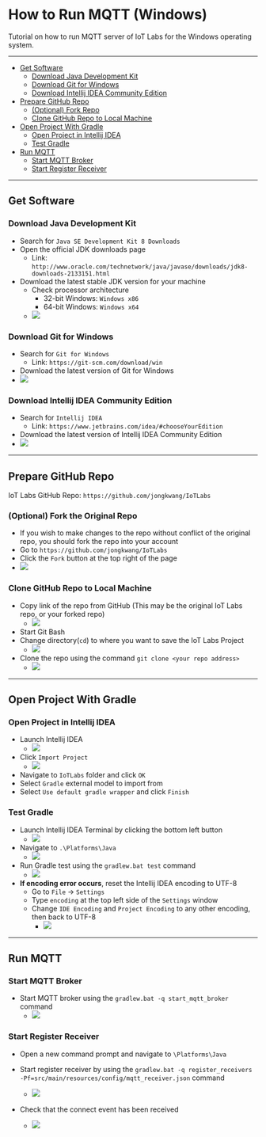 # How to Run MQTT (Windows)
Tutorial on how to run MQTT server of IoT Labs for the Windows operating system.

----

- [Get Software](#get-software)
    - [Download Java Development Kit](#download-jdk)
    - [Download Git for Windows](#download-git)
    - [Download Intellij IDEA Community Edition](#download-intellij)
- [Prepare GitHub Repo](#prepare-github-repo)
    - [(Optional) Fork Repo](#fork)
    - [Clone GitHub Repo to Local Machine](#clone)
- [Open Project With Gradle](#open-project)
    - [Open Project in Intellij IDEA](#open-in-intellij)
    - [Test Gradle](#test-gradle)
- [Run MQTT](#run-mqtt)
    - [Start MQTT Broker](#start-mqtt-broker)
    - [Start Register Receiver](#start-register-receiver)

----

## <a name="get-software">Get Software

### <a name="download-jdk">Download Java Development Kit
- Search for `Java SE Development Kit 8 Downloads`
- Open the official JDK downloads page
    - Link: `http://www.oracle.com/technetwork/java/javase/downloads/jdk8-downloads-2133151.html`
- Download the latest stable JDK version for your machine
    - Check processor architecture
        - 32-bit Windows: `Windows x86`
        - 64-bit Windows: `Windows x64`
    - <img src="https://raw.githubusercontent.com/mjkim610/IoTLabs/master/assets/img/mqtt_tutorial_mjkim610/jdk.png">

### <a name="download-git">Download Git for Windows
- Search for `Git for Windows`
    - Link: `https://git-scm.com/download/win`
- Download the latest version of Git for Windows
- <img src="https://raw.githubusercontent.com/mjkim610/IoTLabs/master/assets/img/mqtt_tutorial_mjkim610/git.png">

### <a name="download-intellij">Download Intellij IDEA Community Edition
- Search for `Intellij IDEA`
    - Link: `https://www.jetbrains.com/idea/#chooseYourEdition`
- Download the latest version of Intellij IDEA Community Edition
- <img src="https://raw.githubusercontent.com/mjkim610/IoTLabs/master/assets/img/mqtt_tutorial_mjkim610/intellij.png">

----

## <a name="prepare-github-repo">Prepare GitHub Repo
IoT Labs GitHub Repo: `https://github.com/jongkwang/IoTLabs`

### <a name="fork">(Optional) Fork the Original Repo
- If you wish to make changes to the repo without conflict of the original repo, you should fork the repo into your account
- Go to `https://github.com/jongkwang/IoTLabs`
- Click the `Fork` button at the top right of the page
- <img src="https://raw.githubusercontent.com/mjkim610/IoTLabs/master/assets/img/mqtt_tutorial_mjkim610/fork.png">

### <a name="clone">Clone GitHub Repo to Local Machine
- Copy link of the repo from GitHub (This may be the original IoT Labs repo, or your forked repo)
    - <img src="https://raw.githubusercontent.com/mjkim610/IoTLabs/master/assets/img/mqtt_tutorial_mjkim610/github_get_link.png">
- Start Git Bash
- Change directory(`cd`) to where you want to save the IoT Labs Project
    - <img src="https://raw.githubusercontent.com/mjkim610/IoTLabs/master/assets/img/mqtt_tutorial_mjkim610/git_bash_cd.png">
- Clone the repo using the command `git clone <your repo address>`
    - <img src="https://raw.githubusercontent.com/mjkim610/IoTLabs/master/assets/img/mqtt_tutorial_mjkim610/git_bash_clone.png">

----

## <a name="open-project">Open Project With Gradle

### <a name="open-in-intellij">Open Project in Intellij IDEA
- Launch Intellij IDEA
    - <img src="https://raw.githubusercontent.com/mjkim610/IoTLabs/master/assets/img/mqtt_tutorial_mjkim610/intellij-splash.png">
- Click `Import Project`
    - <img src="https://raw.githubusercontent.com/mjkim610/IoTLabs/master/assets/img/mqtt_tutorial_mjkim610/intellij-import.png">
- Navigate to `IoTLabs` folder and click `OK`
- Select `Gradle` external model to import from
- Select `Use default gradle wrapper` and click `Finish`

### <a name="test-gradle">Test Gradle
- Launch Intellij IDEA Terminal by clicking the bottom left button
    - <img src="https://raw.githubusercontent.com/mjkim610/IoTLabs/master/assets/img/mqtt_tutorial_mjkim610/intellij-terminal.png">
- Navigate to `.\Platforms\Java`
    - <img src="https://raw.githubusercontent.com/mjkim610/IoTLabs/master/assets/img/mqtt_tutorial_mjkim610/intellij-navigate.png">
- Run Gradle test using the `gradlew.bat test` command
    - <img src="https://raw.githubusercontent.com/mjkim610/IoTLabs/master/assets/img/mqtt_tutorial_mjkim610/intellij-test.png">
- **If encoding error occurs**, reset the Intellij IDEA encoding to UTF-8
    - Go to `File` -> `Settings`
    - Type `encoding` at the top left side of the `Settings` window
    - Change `IDE Encoding` and `Project Encoding` to any other encoding, then back to UTF-8
        - <img src="https://raw.githubusercontent.com/mjkim610/IoTLabs/master/assets/img/mqtt_tutorial_mjkim610/intellij-encoding.png">

----

## <a name="run-mqtt">Run MQTT

### <a name="start-mqtt-broker">Start MQTT Broker
- Start MQTT broker using the `gradlew.bat -q start_mqtt_broker` command
    - <img src="https://raw.githubusercontent.com/mjkim610/IoTLabs/master/assets/img/mqtt_tutorial_mjkim610/start-mqtt-broker.png">

### <a name="start-register-receiver">Start Register Receiver
- Open a new command prompt and navigate to `\Platforms\Java`
- Start register receiver by using the `gradlew.bat -q register_receivers -Pf=src/main/resources/config/mqtt_receiver.json` command
    - <img src="https://raw.githubusercontent.com/mjkim610/IoTLabs/master/assets/img/mqtt_tutorial_mjkim610/register-receiver.png">

- Check that the connect event has been received
    - <img src="https://raw.githubusercontent.com/mjkim610/IoTLabs/master/assets/img/mqtt_tutorial_mjkim610/connect-event-received.png">
